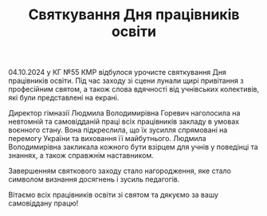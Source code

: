 ﻿---
title: Святкування Дня працівників освіти
---

04.10.2024 у КГ №55 КМР відбулося урочисте святкування Дня працівників освіти. Під час заходу зі сцени лунали щирі привітання з професійним святом, а також слова вдячності від учнівських колективів, які були представлені на екрані.

Директор гімназії Людмила Володимирівна Горевич наголосила на невтомній та самовідданій праці всіх працівників закладу в умовах воєнного стану. Вона підкреслила, що їх зусилля спрямовані на перемогу України та виховання її майбутнього. Людмила Володимирівна закликала кожного бути взірцем для учнів у поведінці та знаннях, а також справжнім наставником.

Завершенням святкового заходу стало нагородження, яке стало символом визнання досягнень і зусиль педагогів.

Вітаємо всіх працівників освіти зі святом та дякуємо за вашу самовіддану працю!

<slideshow />

<youtube id="GrxuhlpKKS0" />